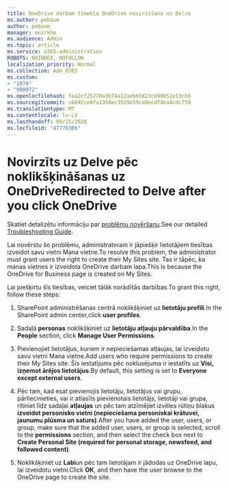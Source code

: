 ```yaml
---
title: OneDrive darbam tīmekļa OneDrive novirzīšana uz Delve
ms.author: pebaum
author: pebaum
manager: mnirkhe
ms.audience: Admin
ms.topic: article
ms.service: o365-administration
ROBOTS: NOINDEX, NOFOLLOW
localization_priority: Normal
ms.collection: Adm_O365
ms.custom:
- "1870"
- "900072"
ms.openlocfilehash: faa2cf25270a3b74a12aeb63d23ce98b51e13cb6
ms.sourcegitcommit: c6692ce0fa1358ec3529e59ca0ecdfdea4cdc759
ms.translationtype: MT
ms.contentlocale: lv-LV
ms.lasthandoff: 09/15/2020
ms.locfileid: "47776386"
---
```

# <a name="redirected-to-delve-after-you-click-onedrive"></a><span data-ttu-id="b8346-102">Novirzīts uz Delve pēc noklikšķināšanas uz OneDrive</span><span class="sxs-lookup"><span data-stu-id="b8346-102">Redirected to Delve after you click OneDrive</span></span>

<span data-ttu-id="b8346-103">Skatiet detalizētu informāciju par [problēmu novēršanu](https://docs.microsoft.com/sharepoint/support/sites/troubleshooting-guide-for-sites-stopped-at-provisioning).</span><span class="sxs-lookup"><span data-stu-id="b8346-103">See our detailed [Troubleshooting Guide](https://docs.microsoft.com/sharepoint/support/sites/troubleshooting-guide-for-sites-stopped-at-provisioning).</span></span>

<span data-ttu-id="b8346-104">Lai novērstu šo problēmu, administratoram ir jāpiešķir lietotājiem tiesības izveidot savu vietni Mana vietne.</span><span class="sxs-lookup"><span data-stu-id="b8346-104">To resolve this problem, the administrator must grant users the right to create their My Sites site.</span></span> <span data-ttu-id="b8346-105">Tas ir tāpēc, ka manas vietnes ir izveidota OneDrive darbam lapa.</span><span class="sxs-lookup"><span data-stu-id="b8346-105">This is because the OneDrive for Business page is created on My Sites.</span></span>

<span data-ttu-id="b8346-106">Lai piešķirtu šīs tiesības, veiciet tālāk norādītās darbības.</span><span class="sxs-lookup"><span data-stu-id="b8346-106">To grant this right, follow these steps:</span></span>

1. <span data-ttu-id="b8346-107">SharePoint administrēšanas centrā noklikšķiniet uz **lietotāju profili**.</span><span class="sxs-lookup"><span data-stu-id="b8346-107">In the SharePoint admin center,click **user profiles**.</span></span>

2. <span data-ttu-id="b8346-108">Sadaļā **personas** noklikšķiniet uz **lietotāju atļauju pārvaldība**.</span><span class="sxs-lookup"><span data-stu-id="b8346-108">In the **People** section, click **Manage User Permissions**.</span></span>

3. <span data-ttu-id="b8346-109">Pievienojiet lietotājus, kuriem ir nepieciešamas atļaujas, lai izveidotu savu vietni Mana vietne.</span><span class="sxs-lookup"><span data-stu-id="b8346-109">Add users who require permissions to create their My Sites site.</span></span> <span data-ttu-id="b8346-110">Šis iestatījums pēc noklusējuma ir iestatīts uz **Visi, izņemot ārējos lietotājus**.</span><span class="sxs-lookup"><span data-stu-id="b8346-110">By default, this setting is set to **Everyone except external users**.</span></span>

4. <span data-ttu-id="b8346-111">Pēc tam, kad esat pievienojis lietotāju, lietotājus vai grupu, pārliecinieties, vai ir atlasīts pievienotais lietotājs, lietotāji vai grupa, ritiniet līdz sadaļai **atļaujas** un pēc tam atzīmējiet izvēles rūtiņu blakus **izveidot personisko vietni (nepieciešama personiskai krātuvei, jaunumu plūsma un saturs)**.</span><span class="sxs-lookup"><span data-stu-id="b8346-111">After you have added the user, users, or group, make sure that the added user, users, or group is selected, scroll to the **permissions** section, and then select the check box next to **Create Personal Site (required for personal storage, newsfeed, and followed content)**.</span></span>

5. <span data-ttu-id="b8346-112">Noklikšķiniet uz **Labi**un pēc tam lietotājam ir jādodas uz OneDrive lapu, lai izveidotu vietni.</span><span class="sxs-lookup"><span data-stu-id="b8346-112">Click **OK**, and then have the user browse to the OneDrive page to create the site.</span></span>
